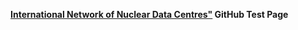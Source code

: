 <b><a href="https://nds.iaea.org/nrdc/">International Network of Nuclear Data Centres"</a> GitHub Test Page</b>
